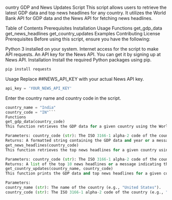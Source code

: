 ountry GDP and News Updates Script
This script allows users to retrieve the latest GDP data and top news headlines for any country. It utilizes the World Bank API for GDP data and the News API for fetching news headlines.

Table of Contents
Prerequisites
Installation
Usage
Functions
get_gdp_data
get_news_headlines
get_country_updates
Examples
Contributing
License
Prerequisites
Before using this script, ensure you have the following:

Python 3 installed on your system.
Internet access for the script to make API requests.
An API key for the News API. You can get it by signing up at News API.
Installation
Install the required Python packages using pip.

```bash
pip install requests
```
Usage
Replace ##NEWS_API_KEY with your actual News API key.

```python
api_key = 'YOUR_NEWS_API_KEY'
```
Enter the country name and country code in the script.

```python 
country_name = "India"
country_code = "IN"```
Functions
get_gdp_data(country_code)
This function retrieves the GDP data for a given country using the World Bank API.

Parameters: country_code (str): The ISO 3166-1 alpha-2 code of the country (e.g., "US" for the United States).
Returns: A formatted string containing the GDP data and year or a message indicating that GDP data is not available.
get_news_headlines(country_code)
This function retrieves the top news headlines for a given country using the News API.

Parameters: country_code (str): The ISO 3166-1 alpha-2 code of the country (e.g., "US" for the United States).
Returns: A list of the top 10 news headlines or a message indicating that no news is available.
get_country_updates(country_name, country_code)
This function prints the GDP data and top news headlines for a given country.

Parameters:
country_name (str): The name of the country (e.g., "United States").
country_code (str): The ISO 3166-1 alpha-2 code of the country (e.g., "US").
